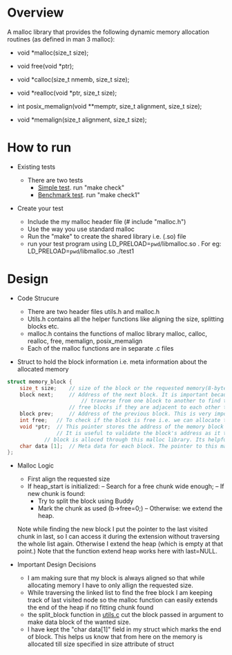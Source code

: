 # Overview
 A malloc library that provides the following dynamic memory allocation routines (as defined in man 3 malloc):
 
- void *malloc(size_t size);
- void free(void *ptr);
- void *calloc(size_t nmemb, size_t size);
- void *realloc(void *ptr, size_t size);

- int posix_memalign(void **memptr, size_t alignment, size_t size);
- void *memalign(size_t alignment, size_t size);

# How to run
- Existing tests
  - There are two tests
      - [Simple test](test1.c). run "make check"
      - [Benchmark test](t-test1.c). run "make check1"
      
- Create your test
  - Include the my malloc header file (# include "malloc.h")
  - Use the way you use standard malloc
  - Run the "make" to create the shared library i.e. (.so) file
  - run your test program using LD_PRELOAD=`pwd`/libmalloc.so <your output file>. For eg: LD_PRELOAD=`pwd`/libmalloc.so ./test1
  
# Design
- Code Strucure
	- There are two header files utils.h and malloc.h
	- Utils.h contains all the helper functions like aligning the size, splitting blocks etc.
	- malloc.h contains the functions of malloc library malloc, calloc, realloc, free, memalign, posix_memalign
	- Each of the malloc functions are in separate .c files
	
- Struct to hold the block information i.e. meta information about the allocated memory
```c
struct memory_block {
	size_t size; 	// size of the block or the requested memory(8-byte aligned)
	block next;  	// Address of the next block. It is important because we want to 
              	     	// traverse from one block to another to find the free block and also join the 
            		// free blocks if they are adjacent to each other to decrease fregmentation. I jump from meta to meta.
	block prev; 	// Address of the previous block. This is very important during free to combine adjacent free blocks
	int free; 	// To check if the block is free i.e. we can allocate the new memory here as it is not mapped to any.
	void *ptr; 	// This pointer stores the address of the memory block's data i.e. metadata. 
           		// It is useful to validate the block's address as it tells us that the 
			// block is alloced through this malloc library. Its helpful during free and realloc
	char data [1]; 	// Meta data for each block. The pointer to this mark the end of block as it at the end in struct.
};
```
- Malloc Logic
	- First align the requested size
	- If heap_start is initialized:
		– Search for a free chunk wide enough;
	– If new chunk is found:
		- Try to split the block using Buddy
		- Mark the chunk as used (b->free=0;)
		– Otherwise: we extend the heap.
	
	Note while finding the new block I put the pointer to the last visited chunk in
	last, so I can access it during the extension without traversing the whole list
	again. Otherwise I extend the heap (which is empty at that point.)
	Note that the function extend heap works here with last=NULL.

- Important Design Decisions
	- I am making sure that my block is always aligned so that while allocating memory I have to only allign the requested size.
	- While traversing the linked list to find the free block I am keeping track of last visited node so the malloc function can easily extends the end of the heap if no fitting chunk found
	- the split_block function in [utils.c](utils.c) cut the block passed in argument to make data block of the wanted size.
	- I have kept the "char data[1]" field in my struct which marks the end of block. This helps us know that from here on the memory is allocated till size specified in size attribute of struct

